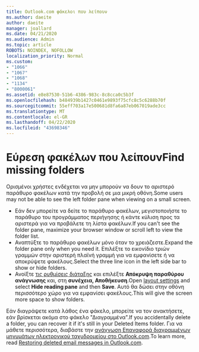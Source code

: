 ```yaml
---
title: Outlook.com φάκελοι που λείπουν
ms.author: daeite
author: daeite
manager: joallard
ms.date: 04/21/2020
ms.audience: Admin
ms.topic: article
ROBOTS: NOINDEX, NOFOLLOW
localization_priority: Normal
ms.custom:
- "1066"
- "1067"
- "1068"
- "1134"
- "8000061"
ms.assetid: e8e87530-51b6-4386-983c-8c8cca0c5b3f
ms.openlocfilehash: b484939b1427c0461e9893f75cfc8c5c6288b70f
ms.sourcegitcommit: 55eff703a17e500681d8fa6a87eb067019ade3cc
ms.translationtype: MT
ms.contentlocale: el-GR
ms.lasthandoff: 04/22/2020
ms.locfileid: "43698346"
---
```

# <a name="find-missing-folders"></a><span data-ttu-id="37612-102">Εύρεση φακέλων που λείπουν</span><span class="sxs-lookup"><span data-stu-id="37612-102">Find missing folders</span></span>

<span data-ttu-id="37612-103">Ορισμένοι χρήστες ενδέχεται να μην μπορούν να δουν το αριστερό παράθυρο φακέλων κατά την προβολή σε μια μικρή οθόνη.</span><span class="sxs-lookup"><span data-stu-id="37612-103">Some users may not be able to see the left folder pane when viewing on a small screen.</span></span>

- <span data-ttu-id="37612-104">Εάν δεν μπορείτε να δείτε το παράθυρο φακέλων, μεγιστοποιήστε το παράθυρο του προγράμματος περιήγησης ή κάντε κύλιση προς τα αριστερά για να προβάλετε τη λίστα φακέλων.</span><span class="sxs-lookup"><span data-stu-id="37612-104">If you can't see the folder pane, maximize your browser window or scroll left to view the folder list.</span></span>
- <span data-ttu-id="37612-105">Αναπτύξτε το παράθυρο φακέλων μόνο όταν το χρειάζεστε.</span><span class="sxs-lookup"><span data-stu-id="37612-105">Expand the folder pane only when you need it.</span></span> <span data-ttu-id="37612-106">Επιλέξτε το εικονίδιο τριών γραμμών στην αριστερή πλαϊνή γραμμή για να εμφανίσετε ή να αποκρύψετε φακέλους.</span><span class="sxs-lookup"><span data-stu-id="37612-106">Select the three line icon in the left side bar to show or hide folders.</span></span>
- <span data-ttu-id="37612-107">Ανοίξτε [τις ρυθμίσεις διάταξης](https://outlook.live.com/mail/options/mail/layout) και επιλέξτε **Απόκρυψη παραθύρου ανάγνωσης** και, στη **συνέχεια, Αποθήκευση**.</span><span class="sxs-lookup"><span data-stu-id="37612-107">Open [layout settings](https://outlook.live.com/mail/options/mail/layout) and select **Hide reading pane** and then **Save**.</span></span> <span data-ttu-id="37612-108">Αυτό θα δώσει στην οθόνη περισσότερο χώρο για να εμφανίσει φακέλους.</span><span class="sxs-lookup"><span data-stu-id="37612-108">This will give the screen more space to show folders.</span></span>

<span data-ttu-id="37612-109">Εάν διαγράψετε κατά λάθος ένα φάκελο, μπορείτε να τον ανακτήσετε, εάν βρίσκεται ακόμα στο φάκελο "Διαγραμμένα".</span><span class="sxs-lookup"><span data-stu-id="37612-109">If you accidentally delete a folder, you can recover it if it's still in your Deleted Items folder.</span></span> <span data-ttu-id="37612-110">Για να μάθετε περισσότερα, διαβάστε την [ανάγνωση Επαναφορά διαγραμμένων μηνυμάτων ηλεκτρονικού ταχυδρομείου στο Outlook.com](https://support.office.com/article/cf06ab1b-ae0b-418c-a4d9-4e895f83ed50).</span><span class="sxs-lookup"><span data-stu-id="37612-110">To learn more, read [Restoring deleted email messages in Outlook.com](https://support.office.com/article/cf06ab1b-ae0b-418c-a4d9-4e895f83ed50).</span></span>
